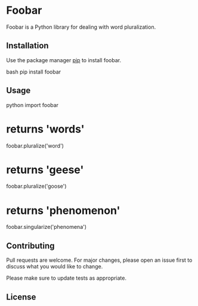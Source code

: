 # Foobar

Foobar is a Python library for dealing with word pluralization.

## Installation

Use the package manager [pip](https://pip.pypa.io/en/stable/) to install foobar.

bash
pip install foobar


## Usage

python
import foobar

# returns 'words'
foobar.pluralize('word')

# returns 'geese'
foobar.pluralize('goose')

# returns 'phenomenon'
foobar.singularize('phenomena')


## Contributing

Pull requests are welcome. For major changes, please open an issue first
to discuss what you would like to change.

Please make sure to update tests as appropriate.

## License